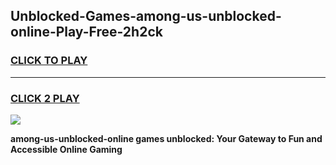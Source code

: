 
## Unblocked-Games-among-us-unblocked-online-Play-Free-2h2ck
<h3>
<a href="https://premium76.site?title=among-us-unblocked-online&ref=18A1">CLICK TO PLAY</a></h3>
<hr>

<h3>
<a href="https://premium76.site?title=among-us-unblocked-online&ref=18A1">CLICK 2 PLAY</a>
  
</h3>

<a href="https://premium76.site?title=among-us-unblocked-online&ref=18A1"><img src="https://clearcache.store/games.png"></a>


**among-us-unblocked-online games unblocked: Your Gateway to Fun and Accessible Online Gaming**
